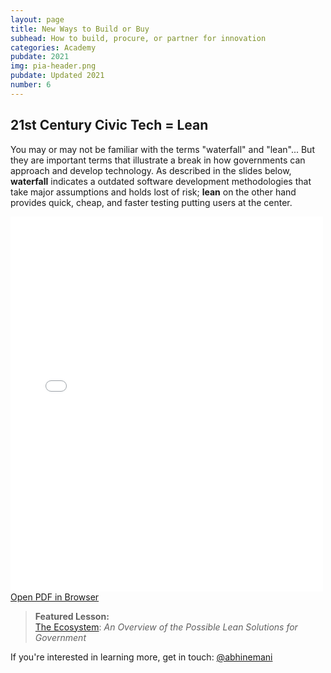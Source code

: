 ```yaml
---
layout: page
title: New Ways to Build or Buy
subhead: How to build, procure, or partner for innovation
categories: Academy
pubdate: 2021
img: pia-header.png
pubdate: Updated 2021
number: 6
---
```

## 21st Century Civic Tech = Lean

You may or may not be familiar with the terms "waterfall" and "lean"... But they are important terms that illustrate a break in how governments can approach and develop technology. As described in the slides below, **waterfall** indicates a  outdated software development methodologies that take major assumptions and holds lost of risk; **lean** on the other hand provides quick, cheap, and faster testing putting users at the center. 

<div class="container-iframe">
<iframe id="pdf-js-viewer" src="{{site.url}}/decks/web/viewer.html?file={{site.url}}/decks/lectures/%2FCAPP4.pdf" title="webviewer" frameborder="0" width="500" height="600" class="responsive-iframe"></iframe>
</div>
<a href="{{site.url}}/decks/web/viewer.html?file={{site.url}}/decks/lectures/%2FCAPP4.pdf">Open PDF in Browser</a>

> **Featured Lesson:**<br />[The Ecosystem](https://abhinemani.com/essays/2021/02/10/Dashboards/): *An Overview of the Possible Lean Solutions for Government*

If you're interested in learning more, get in touch: <a href="https://twitter.com/@abhinemani" target="_blank">@abhinemani</a>
